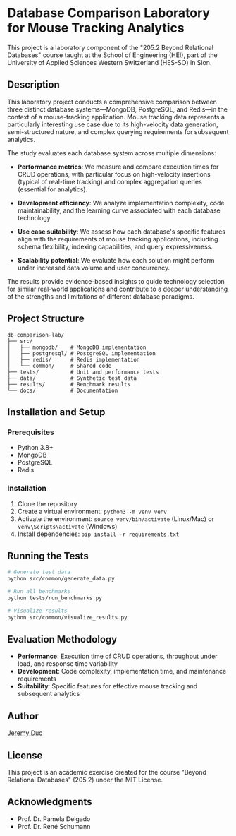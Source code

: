 # Database Comparison Laboratory for Mouse Tracking Analytics

This project is a laboratory component of the "205.2 Beyond Relational Databases" course taught at the School of Engineering (HEI), part of the University of Applied Sciences Western Switzerland (HES-SO) in Sion.

## Description

This laboratory project conducts a comprehensive comparison between three distinct database systems—MongoDB, PostgreSQL, and Redis—in the context of a mouse-tracking application. Mouse tracking data represents a particularly interesting use case due to its high-velocity data generation, semi-structured nature, and complex querying requirements for subsequent analytics.

The study evaluates each database system across multiple dimensions:

- **Performance metrics**: We measure and compare execution times for CRUD operations, with particular focus on high-velocity insertions (typical of real-time tracking) and complex aggregation queries (essential for analytics).
  
- **Development efficiency**: We analyze implementation complexity, code maintainability, and the learning curve associated with each database technology.

- **Use case suitability**: We assess how each database's specific features align with the requirements of mouse tracking applications, including schema flexibility, indexing capabilities, and query expressiveness.

- **Scalability potential**: We evaluate how each solution might perform under increased data volume and user concurrency.

The results provide evidence-based insights to guide technology selection for similar real-world applications and contribute to a deeper understanding of the strengths and limitations of different database paradigms.

## Project Structure
```
db-comparison-lab/
├── src/
│   ├── mongodb/    # MongoDB implementation
│   ├── postgresql/ # PostgreSQL implementation
│   ├── redis/      # Redis implementation
│   └── common/     # Shared code
├── tests/          # Unit and performance tests
├── data/           # Synthetic test data
├── results/        # Benchmark results
└── docs/           # Documentation
```

## Installation and Setup

### Prerequisites
- Python 3.8+
- MongoDB
- PostgreSQL
- Redis

### Installation
1. Clone the repository
2. Create a virtual environment: `python3 -m venv venv`
3. Activate the environment: `source venv/bin/activate` (Linux/Mac) or `venv\Scripts\activate` (Windows)
4. Install dependencies: `pip install -r requirements.txt`

## Running the Tests
```bash
# Generate test data
python src/common/generate_data.py

# Run all benchmarks
python tests/run_benchmarks.py

# Visualize results
python src/common/visualize_results.py
```

## Evaluation Methodology
- **Performance**: Execution time of CRUD operations, throughput under load, and response time variability
- **Development**: Code complexity, implementation time, and maintenance requirements
- **Suitability**: Specific features for effective mouse tracking and subsequent analytics

## Author

[Jeremy Duc](https://github.com/jijiduc)

## License

This project is an academic exercise created for the course "Beyond Relational Databases" (205.2) under the MIT License.

## Acknowledgments

- Prof. Dr. Pamela Delgado
- Prof. Dr. René Schumann
